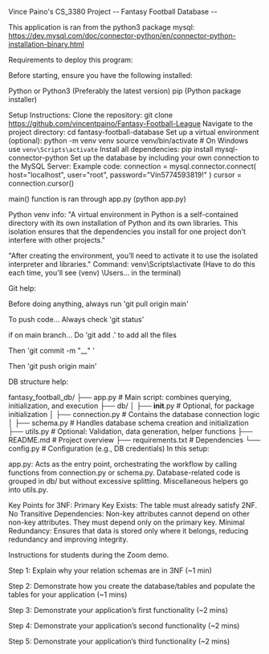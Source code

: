 Vince Paino's CS_3380 Project
-- Fantasy Football Database --

This application is ran from the python3 package mysql:
https://dev.mysql.com/doc/connector-python/en/connector-python-installation-binary.html


Requirements to deploy this program:

Before starting, ensure you have the following installed:

Python or Python3 (Preferably the latest version)
pip (Python package installer)

Setup Instructions:
Clone the repository:
git clone https://github.com/vincentpaino/Fantasy-Football-League
Navigate to the project directory:
cd fantasy-football-database
Set up a virtual environment (optional):
python -m venv venv
source venv/bin/activate  # On Windows use `venv\Scripts\activate`
Install all dependencies:
pip install mysql-connector-python
Set up the database by including your own connection to the MySQL Server:
Example code:
    connection = mysql.connector.connect(
        host="localhost",
        user="root",
        password="Vin5774593819!"
    )
    cursor = connection.cursor()

main() function is ran through app.py (python app.py)
















Python venv info:
"A virtual environment in Python is a self-contained directory with its own installation 
of Python and its own libraries. This isolation ensures that the dependencies you install 
for one project don’t interfere with other projects."

"After creating the environment, you’ll need to activate it to use the isolated interpreter and libraries."
Command: venv\Scripts\activate (Have to do this each time, you'll see (venv) \Users\... in the terminal)

Git help:

Before doing anything, always run
'git pull origin main'

To push code...
Always check 'git status'

if on main branch...
Do 'git add .' to add all the files 

Then 'git commit -m "__" '

Then 'git push origin main'


DB structure help:

fantasy_football_db/
├── app.py                # Main script: combines querying, initialization, and execution
├── db/
│   ├── __init__.py       # Optional, for package initialization
│   ├── connection.py     # Contains the database connection logic
│   ├── schema.py         # Handles database schema creation and initialization
├── utils.py              # Optional: Validation, data generation, helper functions
├── README.md             # Project overview
├── requirements.txt      # Dependencies
└── config.py             # Configuration (e.g., DB credentials)
In this setup:

app.py: Acts as the entry point, orchestrating the workflow by calling functions from connection.py or schema.py.
Database-related code is grouped in db/ but without excessive splitting.
Miscellaneous helpers go into utils.py.

Key Points for 3NF:
Primary Key Exists: The table must already satisfy 2NF.
No Transitive Dependencies: Non-key attributes cannot depend on other non-key attributes. They must depend only on the primary key.
Minimal Redundancy: Ensures that data is stored only where it belongs, reducing redundancy and improving integrity.


Instructions for students during the Zoom demo.

Step 1: Explain why your relation schemas are in 3NF (~1 min) 

Step 2: Demonstrate how you create the database/tables and populate the tables for your application (~1 mins) 

Step 3: Demonstrate your application’s first functionality (~2 mins)  

Step 4: Demonstrate your application’s second functionality (~2 mins) 

Step 5: Demonstrate your application’s third functionality (~2 mins) 